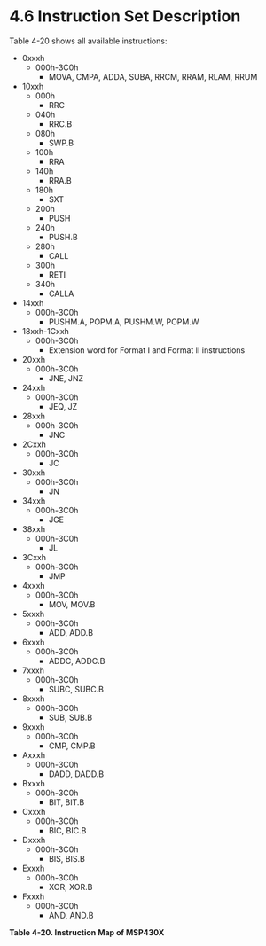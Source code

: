 # 4.6 Instruction Set Description

Table 4-20 shows all available instructions:

<a id="table-4-18"></a>

- 0xxxh
  - 000h-3C0h
    - MOVA, CMPA, ADDA, SUBA, RRCM, RRAM, RLAM, RRUM
- 10xxh
  - 000h
    - RRC
  - 040h
    - RRC.B
  - 080h
    - SWP.B
  - 100h
    - RRA
  - 140h
    - RRA.B
  - 180h
    - SXT
  - 200h
    - PUSH
  - 240h
    - PUSH.B
  - 280h
    - CALL
  - 300h
    - RETI
  - 340h
    - CALLA
- 14xxh
  - 000h-3C0h
    - PUSHM.A, POPM.A, PUSHM.W, POPM.W
- 18xxh-1Cxxh
  - 000h-3C0h
    - Extension word for Format I and Format II instructions
- 20xxh
  - 000h-3C0h
    - JNE, JNZ
- 24xxh
  - 000h-3C0h
    - JEQ, JZ
- 28xxh
  - 000h-3C0h
    - JNC
- 2Cxxh
  - 000h-3C0h
    - JC
- 30xxh
  - 000h-3C0h
    - JN
- 34xxh
  - 000h-3C0h
    - JGE
- 38xxh
  - 000h-3C0h
    - JL
- 3Cxxh
  - 000h-3C0h
    - JMP
- 4xxxh
  - 000h-3C0h
    - MOV, MOV.B
- 5xxxh
  - 000h-3C0h
    - ADD, ADD.B
- 6xxxh
  - 000h-3C0h
    - ADDC, ADDC.B
- 7xxxh
  - 000h-3C0h
    - SUBC, SUBC.B
- 8xxxh
  - 000h-3C0h
    - SUB, SUB.B
- 9xxxh
  - 000h-3C0h
    - CMP, CMP.B
- Axxxh
  - 000h-3C0h
    - DADD, DADD.B
- Bxxxh
  - 000h-3C0h
    - BIT, BIT.B
- Cxxxh
  - 000h-3C0h
    - BIC, BIC.B
- Dxxxh
  - 000h-3C0h
    - BIS, BIS.B
- Exxxh
  - 000h-3C0h
    - XOR, XOR.B
- Fxxxh
  - 000h-3C0h
    - AND, AND.B

**Table 4-20. Instruction Map of MSP430X**
